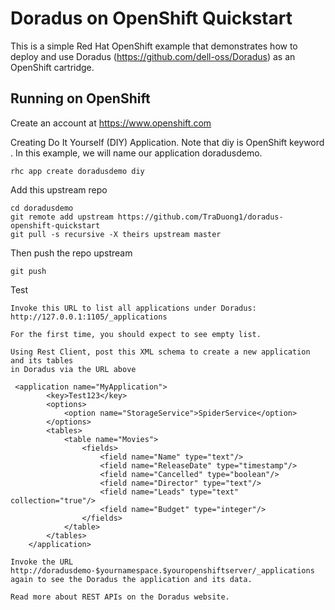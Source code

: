 Doradus on OpenShift Quickstart
===============================

This is a simple Red Hat OpenShift example that demonstrates how to deploy and use Doradus (https://github.com/dell-oss/Doradus) as an OpenShift cartridge.  


Running on OpenShift
----------------------------

Create an account at https://www.openshift.com

Creating Do It Yourself (DIY) Application. Note that diy is OpenShift keyword . 
In this example, we will name our application doradusdemo.

    rhc app create doradusdemo diy

Add this upstream repo

    cd doradusdemo
    git remote add upstream https://github.com/TraDuong1/doradus-openshift-quickstart
    git pull -s recursive -X theirs upstream master


Then push the repo upstream

    git push

Test

    Invoke this URL to list all applications under Doradus:
    http://127.0.0.1:1105/_applications
    
    For the first time, you should expect to see empty list.
    
    Using Rest Client, post this XML schema to create a new application and its tables 
    in Doradus via the URL above
    
     <application name="MyApplication"> 
            <key>Test123</key> 
            <options> 
                <option name="StorageService">SpiderService</option> 
            </options> 
            <tables> 
                <table name="Movies"> 
                    <fields> 
                        <field name="Name" type="text"/> 
                        <field name="ReleaseDate" type="timestamp"/> 
                        <field name="Cancelled" type="boolean"/> 
                        <field name="Director" type="text"/> 
                        <field name="Leads" type="text" collection="true"/> 
                        <field name="Budget" type="integer"/> 
                    </fields> 
                </table> 
            </tables> 
        </application>
    
    Invoke the URL http://doradusdemo-$yournamespace.$youropenshiftserver/_applications again to see the Doradus the application and its data.

    Read more about REST APIs on the Doradus website.

    

